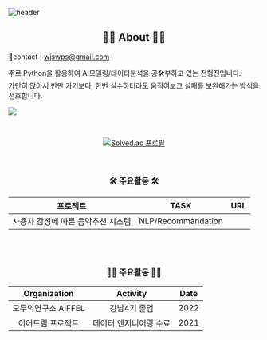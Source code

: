 ![header](https://capsule-render.vercel.app/api?type=slice&color=30A9DE&height=60&section=header)
<h2 align="center">👨‍💻 About 👨‍💻</h2>

🚁contact | wjswps@gmail.com  

주로 Python을 활용하여 AI모델링/데이터분석을 공🛠부하고 있는 전형진입니다.  
가만히 앉아서 반만 가기보다, 한번 실수하더라도 움직여보고 실패를 보완해가는 방식을 선호합니다.
<div align=center>
 

<p align="left">
    <a href="https://velog.io/@wjswps/">
        <img src="http://img.shields.io/badge/-Tech%20blog-black?style=flat-square&logo=velog&link=https://velog.io/@wjswps"/>
    </a>
</p>
<br> 

[![Solved.ac 프로필](http://mazassumnida.wtf/api/v2/generate_badge?boj=qlqqqk)](https://solved.ac/qlqqqk)

<br>

<h3 align="center"> 🛠 주요활동 🛠</h3>

|프로젝트|TASK|URL|
|:---:|:---:|:---:|
|사용자 감정에 따른 음악추천 시스템|NLP/Recommandation||

<br>
<br>
 
 
<h3 align="center"> 🚴‍♂️ 주요활동 🚴‍♀️</h3>

|Organization|Activity|Date|
|:---:|:---:|:---:|
|모두의연구소 AIFFEL|강남4기 졸업|2022|
|이어드림 프로젝트|데이터 엔지니어링 수료|2021|

 
 <br>
